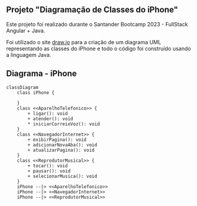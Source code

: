 ## Projeto "Diagramação de Classes do iPhone"

Este projeto foi realizado durante o Santander Bootcamp 2023 - FullStack Angular + Java.

Foi utilizado o site [draw.io](app.diagrams.net) para a criação de um diagrama UML representando as classes do iPhone e todo o código foi construído usando a linguagem Java.

## Diagrama - iPhone

```mermaid
classDiagram
    class iPhone {

    }
    class <<AparelhoTelefonico>> {
        + ligar(): void
        + atender(): void
        * iniciarCorreioVoz(): void
    }
    class <<NavegadorInternet>> {
        + exibirPagina(): void
        + adicionarNovaAba(): void
        + atualizarPagina(): void
    }
    class <<ReprodutorMusical>> {
        + tocar(): void
        + pausar(): void
        + selecionarMusica(): void
    }
    iPhone --|> <<AparelhoTelefonico>>
    iPhone --|> <<NavegadorInternet>>
    iPhone --|> <<ReprodutorMusical>>
```
